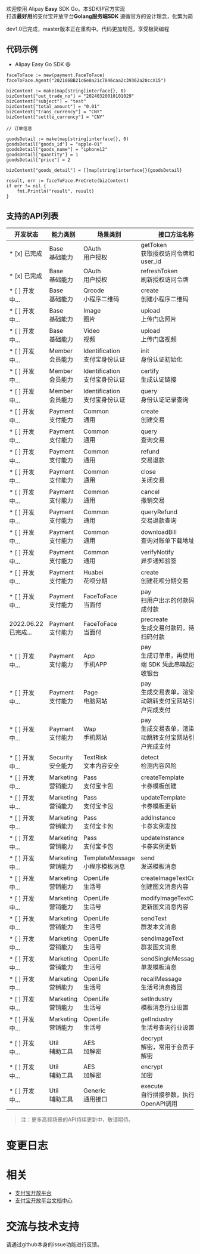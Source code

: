 欢迎使用 Alipay **Easy** SDK Go。本SDK非官方实现  
打造**最好用**的支付宝开放平台**Golang服务端SDK**
遵循官方的设计理念，化繁为简

dev1.0已完成，master版本正在重构中。代码更加规范，享受极简编程

## 代码示例
* Alipay Easy Go SDK :smiley:

```
faceToFace := new(payment.FaceToFace)
faceToFace.Agent("202106BB21c6e8a21c7846caa2c39362a20ccX15")

bizContent := make(map[string]interface{}, 0)
bizContent["out_trade_no"] = "20240320010101029"
bizContent["subject"] = "test"
bizContent["total_amount"] = "0.01"
bizContent["trans_currency"] = "CNY"
bizContent["settle_currency"] = "CNY"

// 订单信息

goodsDetail := make(map[string]interface{}, 0)
goodsDetail["goods_id"] = "apple-01"
goodsDetail["goods_name"] = "iphone12"
goodsDetail["quantity"] = 1
goodsDetail["price"] = 2

bizContent["goods_detail"] = []map[string]interface{}{goodsDetail}

result, err := faceToFace.PreCrete(bizContent)
if err != nil {
	fmt.Println("result", result)
}
```

<a name="apiList"/>

## 支持的API列表

| 开发状态      | 能力类别      | 场景类别            | 接口方法名称                 | 调用的OpenAPI名称                                              |
|-----------|-----------|-----------------|------------------------|-----------------------------------------------------------|
| * [x] 已完成 | Base<br/>基础能力      | OAuth<br/>用户授权           | getToken<br/>获取授权访问令牌和用户user_id               | alipay\.system\.oauth\.token                              |
| * [x] 已完成 | Base<br/>基础能力     | OAuth<br/>用户授权           | refreshToken<br/>刷新授权访问令牌           | alipay\.system\.oauth\.token                              |
| * [ ] 开发中... | Base<br/>基础能力      | Qrcode<br/>小程序二维码          | create<br/>创建小程序二维码                 | alipay\.open\.app\.qrcode\.create                         |
| * [ ] 开发中... | Base<br/>基础能力      | Image<br/>图片           | upload<br/>上传门店照片                 | alipay\.offline\.material\.image\.upload                  |
| * [ ] 开发中... | Base<br/>基础能力      | Video<br/>视频           | upload<br/>上传门店视频                 | alipay\.offline\.material\.image\.upload                  |
| * [ ] 开发中... | Member<br/>会员能力    | Identification<br/>支付宝身份认证  | init<br/>身份认证初始化                   | alipay\.user\.certify\.open\.initialize                   |
| * [ ] 开发中... | Member<br/>会员能力    | Identification<br/>支付宝身份认证  | certify<br/>生成认证链接                | alipay\.user\.certify\.open\.certify                      |
| * [ ] 开发中... | Member<br/>会员能力    | Identification<br/>支付宝身份认证  | query<br/>身份认证记录查询                  | alipay\.user\.certify\.open\.query                        |
| * [ ] 开发中... | Payment<br/>支付能力   | Common<br/>通用          | create<br/>创建交易                 | alipay\.trade\.create                                     |
| * [ ] 开发中... | Payment<br/>支付能力   | Common<br/>通用          | query<br/>查询交易                  | alipay\.trade\.query                                      |
| * [ ] 开发中... | Payment<br/>支付能力   | Common<br/>通用          | refund<br/>交易退款                 | alipay\.trade\.refund                                     |
| * [ ] 开发中... | Payment<br/>支付能力   | Common<br/>通用          | close<br/>关闭交易                  | alipay\.trade\.close                                      |
| * [ ] 开发中... | Payment<br/>支付能力   | Common<br/>通用          | cancel<br/>撤销交易                 | alipay\.trade\.cancel                                     |
| * [ ] 开发中... | Payment<br/>支付能力   | Common<br/>通用          | queryRefund<br/>交易退款查询            | alipay\.trade\.fastpay\.refund\.query                     |
| * [ ] 开发中... | Payment<br/>支付能力   | Common<br/>通用          | downloadBill<br/>查询对账单下载地址           | alipay\.data\.dataservice\.bill\.downloadurl\.query       |
| * [ ] 开发中... | Payment<br/>支付能力   | Common<br/>通用          | verifyNotify<br/>异步通知验签           | -                                                         |
| * [ ] 开发中... | Payment<br/>支付能力   | Huabei<br/>花呗分期          | create<br/>创建花呗分期交易                 | alipay\.trade\.create                                     |
| * [ ] 开发中... | Payment<br/>支付能力   | FaceToFace<br/>当面付      | pay<br/>扫用户出示的付款码，完成付款                    | alipay\.trade\.pay                                        |
| 2022.06.22已完成... | Payment<br/>支付能力   | FaceToFace<br/>当面付      | precreate<br/>生成交易付款码，待用户扫码付款              | alipay\.trade\.precreate                                  |
| * [ ] 开发中... | Payment<br/>支付能力   | App<br/>手机APP             | pay<br/>生成订单串，再使用客户端 SDK 凭此串唤起支付宝收银台                    | alipay\.trade\.app\.pay                                   |
| * [ ] 开发中... | Payment<br/>支付能力   | Page<br/>电脑网站            | pay<br/>生成交易表单，渲染后自动跳转支付宝网站引导用户完成支付                    | alipay\.trade\.page\.pay                                  |
| * [ ] 开发中... | Payment<br/>支付能力   | Wap<br/>手机网站             | pay<br/>生成交易表单，渲染后自动跳转支付宝网站引导用户完成支付                    | alipay\.trade\.wap\.pay                                   |
| * [ ] 开发中... | Security<br/>安全能力  | TextRisk<br/>文本内容安全        | detect<br/>检测内容风险                 | alipay\.security\.risk\.content\.detect                   |
| * [ ] 开发中... | Marketing<br/>营销能力 | Pass<br/>支付宝卡包            | createTemplate<br/>卡券模板创建         | alipay\.pass\.template\.add                               |
| * [ ] 开发中... | Marketing<br/>营销能力 | Pass<br/>支付宝卡包            | updateTemplate<br/>卡券模板更新         | alipay\.pass\.template\.update                            |
| * [ ] 开发中... | Marketing<br/>营销能力 | Pass<br/>支付宝卡包            | addInstance<br/>卡券实例发放            | alipay\.pass\.instance\.add                               |
| * [ ] 开发中... | Marketing<br/>营销能力 | Pass<br/>支付宝卡包            | updateInstance<br/>卡券实例更新         | alipay\.pass\.instance\.update                            |
| * [ ] 开发中... | Marketing<br/>营销能力 | TemplateMessage<br/>小程序模板消息 | send <br/>发送模板消息| alipay\.open\.app\.mini\.templatemessage\.send            |
| * [ ] 开发中... | Marketing<br/>营销能力 | OpenLife<br/>生活号        | createImageTextContent<br/>创建图文消息内容 | alipay\.open\.public\.message\.content\.create            |
| * [ ] 开发中... | Marketing<br/>营销能力 | OpenLife<br/>生活号        | modifyImageTextContent<br/>更新图文消息内容 | alipay\.open\.public\.message\.content\.modify            |
| * [ ] 开发中... | Marketing<br/>营销能力 | OpenLife<br/>生活号        | sendText<br/>群发本文消息               | alipay\.open\.public\.message\.total\.send                |
| * [ ] 开发中... | Marketing<br/>营销能力 | OpenLife<br/>生活号        | sendImageText<br/>群发图文消息          | alipay\.open\.public\.message\.total\.send                |
| * [ ] 开发中... | Marketing<br/>营销能力 | OpenLife<br/>生活号        | sendSingleMessage<br/>单发模板消息      | alipay\.open\.public\.message\.single\.send               |
| * [ ] 开发中... | Marketing<br/>营销能力 | OpenLife<br/>生活号        | recallMessage<br/>生活号消息撤回          | alipay\.open\.public\.life\.msg\.recall                   |
| * [ ] 开发中... | Marketing<br/>营销能力 | OpenLife<br/>生活号        | setIndustry<br/>模板消息行业设置            | alipay\.open\.public\.template\.message\.industry\.modify |
| * [ ] 开发中... | Marketing<br/>营销能力 | OpenLife<br/>生活号        | getIndustry<br/>生活号查询行业设置            | alipay\.open\.public\.setting\.category\.query            |
| * [ ] 开发中... | Util<br/>辅助工具      | AES<br/>加解密             | decrypt<br/>解密，常用于会员手机号解密                | -                                                         |
| * [ ] 开发中... | Util<br/>辅助工具      | AES<br/>加解密             | encrypt<br/>加密                | -                                                         |
| * [ ] 开发中... | Util<br/>辅助工具      | Generic<br/>通用接口         | execute<br/>自行拼接参数，执行OpenAPI调用                | -                                                         |

> 注：更多高频场景的API持续更新中，敬请期待。

 # 变更日志

 # 相关
* [支付宝开放平台](https://open.alipay.com/platform/home.htm)
* [支付宝开放平台文档中心](https://docs.open.alipay.com/catalog)

# 交流与技术支持
请通过github本身的issue功能进行反馈。